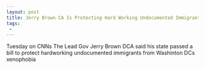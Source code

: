 ```yaml
---
layout: post
title: Jerry Brown CA Is Protecting Hard Working Undocumented Immigrants from Washington DC Xenophobia
tags:
 -
---
```

Tuesday on CNNs The Lead Gov Jerry Brown DCA said his state passed a bill to protect hardworking undocumented immigrants from Washinton DCs xenophobia
